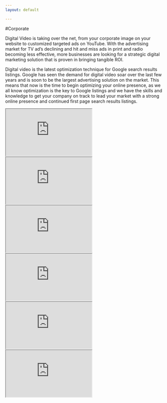 ```yaml
---
layout: default

---
```


#Corporate
 
Digital Video is taking over the net, from your corporate image on your website to customized targeted ads on YouTube. With the advertising market for TV ad’s declining and hit and miss ads in print and radio becoming less effective, more businesses are looking for a strategic digital marketing solution that is proven in bringing tangible ROI. 

Digital video is the latest optimization technique for Google search results listings. Google has seen the demand for digital video soar over the last few years and is soon to be the largest advertising solution on the market. This means that now is the time to begin optimizing your online presence, as we all know optimization is the key to Google listings and we have the skills and knowledge to get your company on track to lead your market with a strong online presence and continued first page search results listings.
<br>

<div class="row">

<div class="col-lg-5" >
<iframe width="275" height="150" 
		src="http://smb.somedia.net/videoembed-iframe.php?nid=21505&autoplay=false" 
		frameborder="2" allowfullscreen></iframe>
</div>

<div class="col-lg-5"> 
<iframe width="275" height="150"
		src="http://smb.somedia.net/videoembed-iframe.php?nid=19999&autoplay=false" 
		frameborder="2" allowfullscreen></iframe>
</div>


</div>

<div class="row">

<div class="col-lg-5" >
<iframe width="275" height="150"
	src="http://smb.somedia.net/videoembed-iframe.php?nid=21761&autoplay=false" 
	frameborder="2" allowfullscreen></iframe>
</div >

<div class="col-lg-5" >
<iframe width="275" height="150"
	src="http://smb.somedia.net/videoembed-iframe.php?nid=21089&autoplay=false" 
	frameborder="2" allowfullscreen></iframe>
</div>

</div>

<div class="row">

<div class="col-lg-5" >
<iframe width="275" height="150"
	src="http://smb.somedia.net/videoembed-iframe.php?nid=21013&autoplay=false" 
	frameborder="2" allowfullscreen></iframe>
</div>

<div class="col-lg-5" >
<iframe width="275" height="150"
	src="http://smb.somedia.net/videoembed-iframe.php?nid=19578&autoplay=false" 
	frameborder="2" allowfullscreen></iframe>
</div>

</div>	